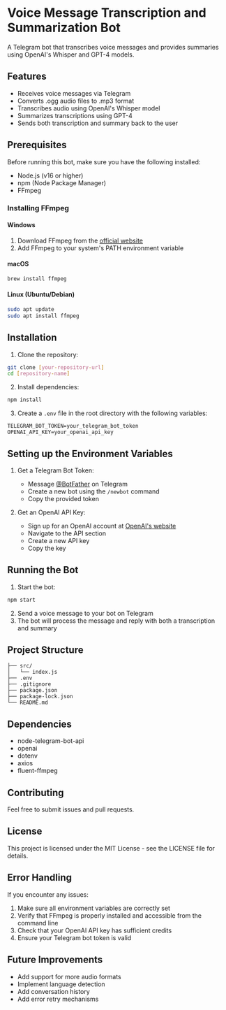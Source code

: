 # Voice Message Transcription and Summarization Bot

A Telegram bot that transcribes voice messages and provides summaries using OpenAI's Whisper and GPT-4 models.

## Features

- Receives voice messages via Telegram
- Converts .ogg audio files to .mp3 format
- Transcribes audio using OpenAI's Whisper model
- Summarizes transcriptions using GPT-4
- Sends both transcription and summary back to the user

## Prerequisites

Before running this bot, make sure you have the following installed:
- Node.js (v16 or higher)
- npm (Node Package Manager)
- FFmpeg

### Installing FFmpeg

#### Windows
1. Download FFmpeg from the [official website](https://ffmpeg.org/download.html)
2. Add FFmpeg to your system's PATH environment variable

#### macOS
```bash
brew install ffmpeg
```

#### Linux (Ubuntu/Debian)
```bash
sudo apt update
sudo apt install ffmpeg
```

## Installation

1. Clone the repository:
```bash
git clone [your-repository-url]
cd [repository-name]
```

2. Install dependencies:
```bash
npm install
```

3. Create a `.env` file in the root directory with the following variables:
```
TELEGRAM_BOT_TOKEN=your_telegram_bot_token
OPENAI_API_KEY=your_openai_api_key
```

## Setting up the Environment Variables

1. Get a Telegram Bot Token:
   - Message [@BotFather](https://t.me/botfather) on Telegram
   - Create a new bot using the `/newbot` command
   - Copy the provided token

2. Get an OpenAI API Key:
   - Sign up for an OpenAI account at [OpenAI's website](https://openai.com)
   - Navigate to the API section
   - Create a new API key
   - Copy the key

## Running the Bot

1. Start the bot:
```bash
npm start
```

2. Send a voice message to your bot on Telegram
3. The bot will process the message and reply with both a transcription and summary

## Project Structure

```
├── src/
│   └── index.js
├── .env
├── .gitignore
├── package.json
├── package-lock.json
└── README.md
```

## Dependencies

- node-telegram-bot-api
- openai
- dotenv
- axios
- fluent-ffmpeg

## Contributing

Feel free to submit issues and pull requests.

## License

This project is licensed under the MIT License - see the LICENSE file for details.

## Error Handling

If you encounter any issues:
1. Make sure all environment variables are correctly set
2. Verify that FFmpeg is properly installed and accessible from the command line
3. Check that your OpenAI API key has sufficient credits
4. Ensure your Telegram bot token is valid

## Future Improvements

- Add support for more audio formats
- Implement language detection
- Add conversation history
- Add error retry mechanisms
